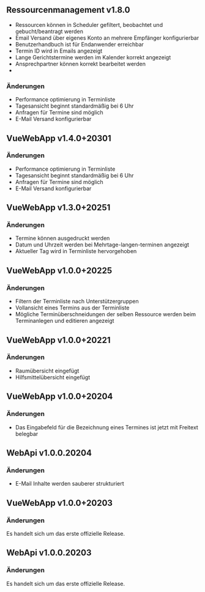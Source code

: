 ## Ressourcenmanagement v1.8.0

* Ressourcen können in Scheduler gefiltert, beobachtet und gebucht/beantragt werden
* Email Versand über eigenes Konto an mehrere Empfänger konfigurierbar
* Benutzerhandbuch ist für Endanwender erreichbar
* Termin ID wird in Emails angezeigt
* Lange Gerichtstermine werden im Kalender korrekt angezeigt
* Ansprechpartner können korrekt bearbeitet werden
* 

### Änderungen

* Performance optimierung in Terminliste
* Tagesansicht beginnt standardmäßig bei 6 Uhr
* Anfragen für Termine sind möglich
* E-Mail Versand konfigurierbar


## VueWebApp v1.4.0+20301

### Änderungen

* Performance optimierung in Terminliste
* Tagesansicht beginnt standardmäßig bei 6 Uhr
* Anfragen für Termine sind möglich
* E-Mail Versand konfigurierbar

## VueWebApp v1.3.0+20251

### Änderungen

* Termine können ausgedruckt werden
* Datum und Uhrzeit werden bei Mehrtage-langen-terminen angezeigt
* Aktueller Tag wird in Terminliste hervorgehoben

## VueWebApp v1.0.0+20225

### Änderungen

* Filtern der Terminliste nach Unterstützergruppen
* Vollansicht eines Termins aus der Terminliste
* Mögliche Terminüberschneidungen der selben Ressource werden beim Terminanlegen und editieren angezeigt

## VueWebApp v1.0.0+20221

### Änderungen

* Raumübersicht eingefügt
* Hilfsmittelübersicht eingefügt


<a name="VueWebApp_v1.0.0+20204"></a>
## VueWebApp v1.0.0+20204

### Änderungen

* Das Eingabefeld für die Bezeichnung eines Termines ist jetzt mit Freitext belegbar

<a name="WebApi_v1.0.0.20204"></a>
## WebApi v1.0.0.20204

### Änderungen

* E-Mail Inhalte werden sauberer strukturiert

<a name="VueWebApp_v1.0.0+20203"></a>
## VueWebApp v1.0.0+20203

### Änderungen

Es handelt sich um das erste offizielle Release.

<a name="WebApi_v1.0.0.20203"></a>
## WebApi v1.0.0.20203

### Änderungen

Es handelt sich um das erste offizielle Release.